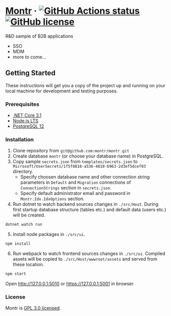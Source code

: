 # [Montr](https://montr.net/) &middot; [![GitHub Actions status](https://github.com/montr/montr/workflows/build/badge.svg)](https://github.com/montr/montr) [![GitHub license](https://img.shields.io/badge/license-GPL3.0-blue.svg)](https://github.com/montr/montr/blob/master/LICENSE)

R&D sample of B2B applications

* SSO
* MDM
* more to come...

## Getting Started

These instructions will get you a copy of the project up and running on your local machine for development and testing purposes.

### Prerequisites

* [.NET Core 3.1](https://dotnet.microsoft.com/download)
* [Node.js LTS](https://nodejs.org/en/download/)
* [PostgreSQL 12](https://www.postgresql.org/download/)

### Installation

1. Clone repository from `git@github.com:montr/montr.git`
2. Create database `montr` (or choose your database name) in PostgreSQL.
3. Copy sample `secrets.json` from `templates/secrets.json` to `Microsoft/UserSecrets/1f5f8818-a536-4818-b963-2d3ef5dcef03` directory.
   * Specify choosen database name and other connection string parameters in `Default` and `Migration` connections of `ConnectionStrings` section in `secrets.json`.
   * Specify default administrator email and password in `Montr.Idx.IdxOptions` section.
4. Run dotnet to watch backend sources changes in `./src/Host`. During first startup database structure (tables etc.) and default data (users etc.) will be created.
```bash
dotnet watch run
```
5. Install node packages in `./src/ui`.
```bash
npm install
```
6. Run webpack to watch frontend sources changes in `./src/ui`. Compiled assets will be copied to `./src/Host/wwwroot/assets` and served from these location.
```bash
npm start
```

Open http://127.0.0.1:5010 or https://127.0.0.1:5001 in browser.

### License

Montr is [GPL 3.0 licensed](./LICENSE).
